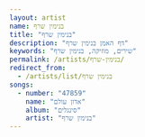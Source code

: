 ```yaml
---
layout: artist
name: בנימין שרף
title: "בנימין שרף"
description: "דף האמן בנימין שרף"
keywords: "שירים, מוזיקה, בנימין שרף"
permalink: /artists/בנימין-שרף/
redirect_from:
  - /artists/list/בנימין שרף
songs:
  - number: "47859"
    name: "אדון עולם"
    album: "סינגלים"
    artist: "בנימין שרף"
---
```

